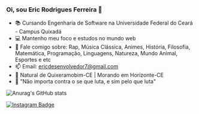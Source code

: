 ### Oi, sou Eric Rodrigues Ferreira 👋

- 📚 Cursando Engenharia de Software na Universidade Federal do Ceará - Campus Quixadá
- 💻 Mantenho meu foco e estudos no mundo web
- 💬 Fale comigo sobre: Rap, Música Clássica, Animes, História, Filosofia, Matemática, Programação, Linguagens, Natureza, Mundo Animal, Esportes e etc
- 📫 Email: ericdesenvolvedor7@gmail.com
- 📌 Natural de Quixeramobim-CE | Morando em Horizonte-CE
- 💭 "Não importa contra o se que luta, e sim pelo que luta"

![Anurag's GitHub stats](https://github-readme-stats.vercel.app/api?username=ericrodriguesfer&show_icons=true&theme=tokyonight)

[![Instagram Badge](https://img.shields.io/badge/-@_ericrf__-purple?style=flat&logo=instagram&logoColor=white&link=https://www.instagram.com/matheusfelipe14_/)](https://www.instagram.com/_ericrf_/)
<br>

<!--
**ericrodriguesfer/ericrodriguesfer** is a ✨ _special_ ✨ repository because its `README.md` (this file) appears on your GitHub profile.

Here are some ideas to get you started:

- 🔭 I’m currently working on ...
- 🌱 I’m currently learning ...
- 👯 I’m looking to collaborate on ...
- 🤔 I’m looking for help with ...
- 💬 Ask me about ...
- 📫 How to reach me: ...
- 😄 Pronouns: ...
- ⚡ Fun fact: ...
-->
